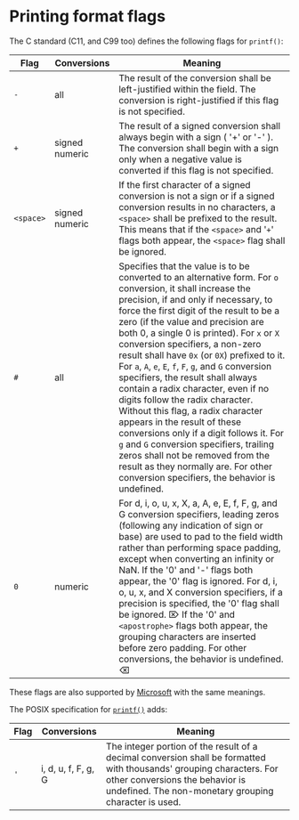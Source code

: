 # Printing format flags

The C standard (C11, and C99 too) defines the following flags for `printf()`:

| Flag | Conversions | Meaning
|------|-------------|---------|
| `-` | all | The result of the conversion shall be left-justified within the field. The conversion is right-justified if this flag is not specified.
| `+` | signed numeric | The result of a signed conversion shall always begin with a sign ( '+' or '-' ). The conversion shall begin with a sign only when a negative value is converted if this flag is not specified.
| `<space>` | signed numeric | If the first character of a signed conversion is not a sign or if a signed conversion results in no characters, a `<space>` shall be prefixed to the result. This means that if the `<space>` and '`+`' flags both appear, the `<space>` flag shall be ignored.
| `#` | all | Specifies that the value is to be converted to an alternative form. For `o` conversion, it shall increase the precision, if and only if necessary, to force the first digit of the result to be a zero (if the value and precision are both 0, a single 0 is printed). For `x` or `X` conversion specifiers, a non-zero result shall have `0x` (or `0X`) prefixed to it. For `a`, `A`, `e`, `E`, `f`, `F`, `g`, and `G` conversion specifiers, the result shall always contain a radix character, even if no digits follow the radix character. Without this flag, a radix character appears in the result of these conversions only if a digit follows it. For `g` and `G` conversion specifiers, trailing zeros shall not be removed from the result as they normally are. For other conversion specifiers, the behavior is undefined.
| `0` | numeric | For d, i, o, u, x, X, a, A, e, E, f, F, g, and G conversion specifiers, leading zeros (following any indication of sign or base) are used to pad to the field width rather than performing space padding, except when converting an infinity or NaN. If the '0' and '-' flags both appear, the '0' flag is ignored. For d, i, o, u, x, and X conversion specifiers, if a precision is specified, the '0' flag shall be ignored. ⌦ If the '0' and `<apostrophe>` flags both appear, the grouping characters are inserted before zero padding. For other conversions, the behavior is undefined. ⌫

These flags are also supported by [Microsoft](https://msdn.microsoft.com/en-us/library/8aky45ct.aspx) with the same meanings.

The POSIX specification for [`printf()`](http://pubs.opengroup.org/onlinepubs/9699919799/functions/printf.html) adds:

| Flag | Conversions | Meaning
|------|-------------|---------|
| `'` | i, d, u, f, F, g, G | The integer portion of the result of a decimal conversion shall be formatted with thousands' grouping characters. For other conversions the behavior is undefined. The non-monetary grouping character is used.


